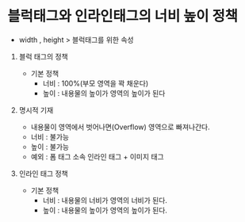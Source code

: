 # 블럭태그와 인라인태그의 너비 높이 정책
- width , height > 블럭태그를 위한 속성 

1. 블럭 태그의 정책
	- 기본 정책
		- 너비 : 100%(부모 영역을 꽉 채운다)
		- 높이 : 내용물의 높이가 영역의 높이가 된다

2. 명시적 기재
	- 내용물이 영역에서 벗어나면(Overflow) 영역으로 빠져나간다.
	- 너비 : 불가능
	- 높이 : 불가능
	- 예외 : 폼 태그 소속 인라인 태그 + 이미지 태그 




4. 인라인 태그 정책
	- 기본 정책
		- 너비 : 내용물의 너비가 영역의 너비가 된다.
		- 높이 : 내용물의 높이가 영역의 높이가 된다.

